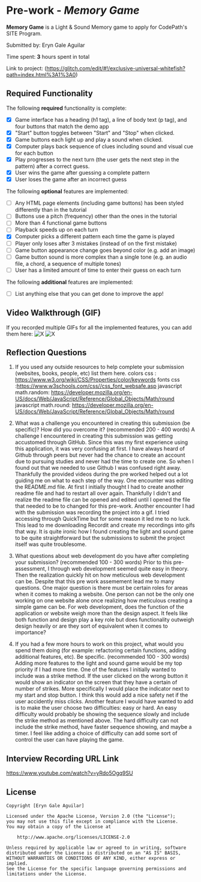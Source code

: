
# Pre-work - *Memory Game*

**Memory Game** is a Light & Sound Memory game to apply for CodePath's SITE Program. 

Submitted by: Eryn Gale Aguilar

Time spent: **3** hours spent in total

Link to project: (https://glitch.com/edit/#!/exclusive-universal-whitefish?path=index.html%3A1%3A0)

## Required Functionality

The following **required** functionality is complete:

* [X] Game interface has a heading (h1 tag), a line of body text (p tag), and four buttons that match the demo app
* [X] "Start" button toggles between "Start" and "Stop" when clicked. 
* [X] Game buttons each light up and play a sound when clicked. 
* [X] Computer plays back sequence of clues including sound and visual cue for each button
* [X] Play progresses to the next turn (the user gets the next step in the pattern) after a correct guess. 
* [X] User wins the game after guessing a complete pattern
* [X] User loses the game after an incorrect guess

The following **optional** features are implemented:

* [ ] Any HTML page elements (including game buttons) has been styled differently than in the tutorial
* [ ] Buttons use a pitch (frequency) other than the ones in the tutorial
* [ ] More than 4 functional game buttons
* [ ] Playback speeds up on each turn
* [X] Computer picks a different pattern each time the game is played
* [ ] Player only loses after 3 mistakes (instead of on the first mistake)
* [ ] Game button appearance change goes beyond color (e.g. add an image)
* [ ] Game button sound is more complex than a single tone (e.g. an audio file, a chord, a sequence of multiple tones)
* [ ] User has a limited amount of time to enter their guess on each turn

The following **additional** features are implemented:

- [ ] List anything else that you can get done to improve the app!


## Video Walkthrough (GIF)

If you recorded multiple GIFs for all the implemented features, you can add them here:
![X](https://recordit.co/lyCHY2FnOL)
![X](https://recordit.co/buLOLGV8v8)

## Reflection Questions
1. If you used any outside resources to help complete your submission (websites, books, people, etc) list them here. 
colors css : https://www.w3.org/wiki/CSS/Properties/color/keywords
fonts css :https://www.w3schools.com/css//css_font_websafe.asp
javascript math.random: https://developer.mozilla.org/en-US/docs/Web/JavaScript/Reference/Global_Objects/Math/round
javascript math.round: https://developer.mozilla.org/en-US/docs/Web/JavaScript/Reference/Global_Objects/Math/round


2. What was a challenge you encountered in creating this submission (be specific)? How did you overcome it? (recommended 200 - 400 words) 
A challenge I encountered in creating this submission was getting accustomed through GitHub. Since this was my first experience using this application, it was very confusing at first.  I have always heard of Github through peers but never had the chance to create an account due to pursuing studies and never had the time to create one. So when I found out that we needed to use Github I was confused right away. Thankfully the provided videos during the pre worked helped out a lot guiding me on what to each step of the way. One encounter was editing the README.md file. At first I initially thought I had to create another readme file and had to restart all over again. Thankfully I didn't and realize the readme file can be opened and edited until I opened the file that needed to be to changed for this pre-work. Another encounter I had with the submission was recording the project into a gif. I tried accessing through QuickTime but for some reason it led me to no luck. This lead to me downloading Recordit and create my recordings into gifs that way. It is quite ironic how I found creating the light and sound game to be quite straightforward but the submissions to submit the project itself was quite troublesome.

3. What questions about web development do you have after completing your submission? (recommended 100 - 300 words) 
Prior to this pre-assessment, I through web development seemed quite easy in theory. Then the realization quickly hit on how meticulous web development can be. Despite that this pre work assemement lead me to many questions. One major question is there must be certain roles  for areas when it comes to making a website. One person can not be the only one working on one website alone once realizing how meticulous creating a simple game can be. For web development, does the function of the application or website weigh more than the design aspect. It feels like both function and design play a key role but does functionality outweigh design heavily or are they sort of equivalent when it comes to importance?

4. If you had a few more hours to work on this project, what would you spend them doing (for example: refactoring certain functions, adding additional features, etc). Be specific. (recommended 100 - 300 words) 
Adding more features to the light and sound game would be my top priority if I had more time. One of the features I initially wanted to include was a strike method. If the user clicked on the wrong button it would show an indicator on the screen that they have a certain of number of strikes. More specifically I would place the indicator next to my start and stop button. I think this would add a nice safety net if the user accidently miss clicks. Another feature I would have wanted to add is to make the user choose two difficulties: easy or hard. An easy difficulty would probably be showing the sequence slowly and include the strike method as mentioned above. The hard difficulty can not include the strike method, have faster sequence showing, and maybe a timer. I feel like adding a choice of difficulty can add some sort of control the user can have playing the game.


## Interview Recording URL Link

https://www.youtube.com/watch?v=yRdo5Ogq9SU



## License

    Copyright [Eryn Gale Aguilar]

    Licensed under the Apache License, Version 2.0 (the "License");
    you may not use this file except in compliance with the License.
    You may obtain a copy of the License at

        http://www.apache.org/licenses/LICENSE-2.0

    Unless required by applicable law or agreed to in writing, software
    distributed under the License is distributed on an "AS IS" BASIS,
    WITHOUT WARRANTIES OR CONDITIONS OF ANY KIND, either express or implied.
    See the License for the specific language governing permissions and
    limitations under the License.
